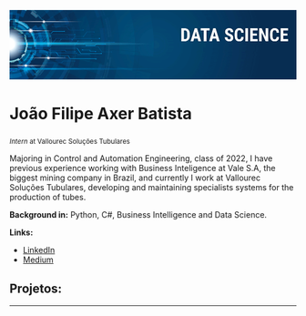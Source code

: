 <p align="center">
  <img src="banner.png" >
</p>

# João Filipe Axer Batista
<sub>*Intern* at Vallourec Soluções Tubulares</sub>

Majoring in Control and Automation Engineering, class of 2022, I have previous experience working with Business Inteligence at Vale S.A, the biggest mining company in Brazil, and currently I work at Vallourec Soluções Tubulares, developing and maintaining specialists systems for the production of tubes.

**Background in:** Python, C#, Business Intelligence and Data Science.

**Links:**
* [LinkedIn]( https://www.linkedin.com/in/jo%C3%A3o-filipe-axer-batista-ab8276182/)
* [Medium](https://www.medium.com)


## Projetos:


---
